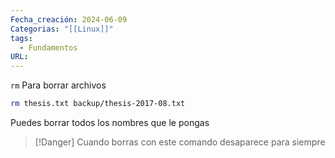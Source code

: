 ```yaml
---
Fecha_creación: 2024-06-09
Categorias: "[[Linux]]"
tags:
  - Fundamentos
URL:
---
```

`rm` Para borrar archivos 

```bash
rm thesis.txt backup/thesis-2017-08.txt
```
Puedes borrar todos los nombres que le pongas

> [!Danger] Cuando borras con este comando desaparece para siempre

